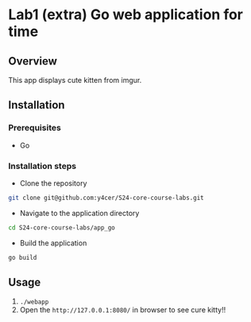 # Lab1 (extra) Go web application for time

## Overview

This app displays cute kitten from imgur.

## Installation

### Prerequisites

- Go

### Installation steps

- Clone the repository

 ```bash
 git clone git@github.com:y4cer/S24-core-course-labs.git
 ```

- Navigate to the application directory

```bash
cd S24-core-course-labs/app_go
```

- Build the application

 ```bash
 go build
 ```

## Usage

1. `./webapp`
2. Open the `http://127.0.0.1:8080/` in browser to see cure kitty!!
